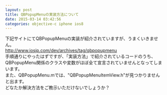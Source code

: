 ```yaml
---
layout: post
title: QBPopupMenuの実装方法について
date: 2015-03-14 03:42:56
categories: objective-c iphone ios8
---
```

<p>下記サイトにてQBPopupMenuの実装が紹介されていますが、うまくいきません。<br>
<a href="http://www.iosjp.com/dev/archives/tag/qbpopupmenu" rel="nofollow">http://www.iosjp.com/dev/archives/tag/qbpopupmenu</a><br>
手順通りにやったはずですが、「実装方法」で紹介されているコードのうち、<br>
QBPopupMenu関係のクラスや変数がほぼ全て宣言されていませんとなってしまいます。<br>
また、QBPopupMenu.mでは、"QBPopupMenuItemView.h"が見つかりませんと出ます。<br>
どなたか解決方法をご教示いただけないでしょうか？</p>
